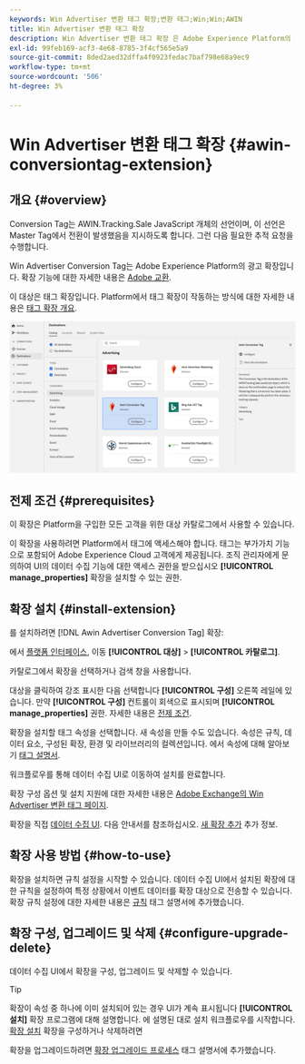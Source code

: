```yaml
---
keywords: Win Advertiser 변환 태그 확장;변환 태그;Win;Win;AWIN
title: Win Advertiser 변환 태그 확장
description: Win Advertiser 변환 태그 확장 은 Adobe Experience Platform의 광고 대상입니다. 확장 기능에 대한 자세한 내용은 Exchange Adobe의 확장 페이지를 참조하십시오.
exl-id: 99feb169-acf3-4e68-8785-3f4cf565e5a9
source-git-commit: 8ded2aed32dffa4f0923fedac7baf798e68a9ec9
workflow-type: tm+mt
source-wordcount: '506'
ht-degree: 3%

---
```


# Win Advertiser 변환 태그 확장 {#awin-conversiontag-extension}

## 개요 {#overview}

Conversion Tag는 AWIN.Tracking.Sale JavaScript 개체의 선언이며, 이 선언은 Master Tag에서 전환이 발생했음을 지시하도록 합니다. 그런 다음 필요한 추적 요청을 수행합니다.

Win Advertiser Conversion Tag는 Adobe Experience Platform의 광고 확장입니다. 확장 기능에 대한 자세한 내용은 [Adobe 교환](https://exchange.adobe.com/experiencecloud.details.103240.awin-conversion-tag.html).

이 대상은 태그 확장입니다. Platform에서 태그 확장이 작동하는 방식에 대한 자세한 내용은 [태그 확장 개요](../launch-extensions/overview.md).

![UI의 Win Advertiser Conversiontag 확장](../../assets/catalog/advertising/awin-conversion-tag/catalog.png)

## 전제 조건 {#prerequisites}

이 확장은 Platform을 구입한 모든 고객을 위한 대상 카탈로그에서 사용할 수 있습니다.

이 확장을 사용하려면 Platform에서 태그에 액세스해야 합니다. 태그는 부가가치 기능으로 포함되어 Adobe Experience Cloud 고객에게 제공됩니다. 조직 관리자에게 문의하여 UI의 데이터 수집 기능에 대한 액세스 권한을 받으십시오 **[!UICONTROL manage_properties]** 확장을 설치할 수 있는 권한.

## 확장 설치 {#install-extension}

를 설치하려면 [!DNL Awin Advertiser Conversion Tag] 확장:

에서 [플랫폼 인터페이스](https://platform.adobe.com/), 이동 **[!UICONTROL 대상]** > **[!UICONTROL 카탈로그]**.

카탈로그에서 확장을 선택하거나 검색 창을 사용합니다.

대상을 클릭하여 강조 표시한 다음 선택합니다 **[!UICONTROL 구성]** 오른쪽 레일에 있습니다. 만약 **[!UICONTROL 구성]** 컨트롤이 회색으로 표시되며 **[!UICONTROL manage_properties]** 권한. 자세한 내용은 [전제 조건](#prerequisites).

확장을 설치할 태그 속성을 선택합니다. 새 속성을 만들 수도 있습니다. 속성은 규칙, 데이터 요소, 구성된 확장, 환경 및 라이브러리의 컬렉션입니다. 에서 속성에 대해 알아보기 [태그 설명서](../../../tags/ui/administration/companies-and-properties.md).

워크플로우를 통해 데이터 수집 UI로 이동하여 설치를 완료합니다.

확장 구성 옵션 및 설치 지원에 대한 자세한 내용은 [Adobe Exchange의 Win Advertiser 변환 태그 페이지](https://exchange.adobe.com/experiencecloud.details.103240.awin-conversion-tag.html).

확장을 직접 [데이터 수집 UI](https://experience.adobe.com/#/data-collection/). 다음 안내서를 참조하십시오. [새 확장 추가](../../../tags/ui/managing-resources/extensions/overview.md#add-a-new-extension) 추가 정보.


## 확장 사용 방법 {#how-to-use}

확장을 설치하면 규칙 설정을 시작할 수 있습니다. 데이터 수집 UI에서 설치된 확장에 대한 규칙을 설정하여 특정 상황에서 이벤트 데이터를 확장 대상으로 전송할 수 있습니다. 확장 규칙 설정에 대한 자세한 내용은 [규칙](../../../tags/ui/managing-resources/rules.md) 태그 설명서에 추가했습니다.

## 확장 구성, 업그레이드 및 삭제 {#configure-upgrade-delete}

데이터 수집 UI에서 확장을 구성, 업그레이드 및 삭제할 수 있습니다.

>[!TIP]
>
>확장이 속성 중 하나에 이미 설치되어 있는 경우 UI가 계속 표시됩니다 **[!UICONTROL 설치]** 확장 프로그램에 대해 설명합니다. 에 설명된 대로 설치 워크플로우를 시작합니다. [확장 설치](#install-extension) 확장을 구성하거나 삭제하려면

확장을 업그레이드하려면 [확장 업그레이드 프로세스](../../../tags/ui/managing-resources/extensions/extension-upgrade.md) 태그 설명서에 추가했습니다.
